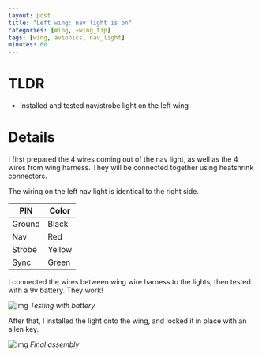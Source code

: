 ```yaml
---
layout: post
title: "Left wing: nav light is on"
categories: [Wing, ~wing_tip]
tags: [wing, avionics, nav_light]
minutes: 60
---
```


# TLDR

- Installed and tested nav/strobe light on the left wing

# Details

I first prepared the 4 wires coming out of the nav light, as well as the 4 wires from wing harness. They will be connected together using heatshrink connectors.

The wiring on the left nav light is identical to the right side.

| PIN    | Color  |
| ------ | ------ |
| Ground | Black  |
| Nav    | Red    |
| Strobe | Yellow |
| Sync   | Green  |

I connected the wires between wing wire harness to the lights, then tested with a 9v battery. They work!

![img](https://lh3.googleusercontent.com/pw/AP1GczM7nZCj6IdsLSvBXWDdWZOZK7-htPmDxqBH5NADhu5E6sMzGQRZ-2IAcJX9CsfoamoEvZcPpujDHgOkfZ5cKvvThFI26I3eGVQOo2U_As33Z-vyyiYNSx92LUOcU9XFMwoF4Yag_dIXAb8TxMmJZYIRAg=w2328-h3092-s-no-gm?authuser=3)
_Testing with battery_

After that, I installed the light onto the wing, and locked it in place with an allen key.

![img](https://lh3.googleusercontent.com/pw/AP1GczMamz92ySvhwqK4r7VB7abJLbVVu0VpQH_SXVpATi7Y4_ODMwj4aLC32bzYk3d8yyfMnyL53rBYZWiS9aDanBnfJLPm1RzgdbmnF1XhlRGfYew_yeXjxtxlKePlVaEmBiuFAYR5ZGhmsSsVWeoQwGrlZg=w4080-h3072-s-no-gm?authuser=3)
_Final assembly_
